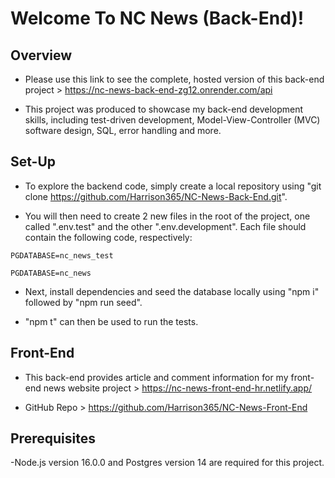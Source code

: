 # Welcome To NC News (Back-End)!

## Overview

- Please use this link to see the complete, hosted version of this back-end project > https://nc-news-back-end-zg12.onrender.com/api

- This project was produced to showcase my back-end development skills, including test-driven development, Model-View-Controller (MVC) software design, SQL, error handling and more.

## Set-Up

- To explore the backend code, simply create a local repository using "git clone https://github.com/Harrison365/NC-News-Back-End.git".

- You will then need to create 2 new files in the root of the project, one called ".env.test" and the other ".env.development". Each file should contain the following code, respectively:

```
PGDATABASE=nc_news_test
```

```
PGDATABASE=nc_news
```

- Next, install dependencies and seed the database locally using "npm i" followed by "npm run seed".

- "npm t" can then be used to run the tests.

## Front-End

- This back-end provides article and comment information for my front-end news website project > https://nc-news-front-end-hr.netlify.app/

- GitHub Repo > https://github.com/Harrison365/NC-News-Front-End

## Prerequisites

-Node.js version 16.0.0 and Postgres version 14 are required for this project.

